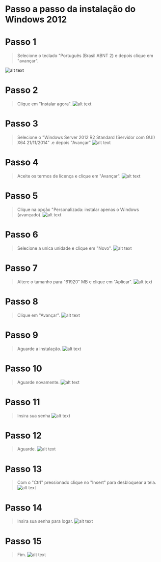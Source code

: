 # Passo a passo da instalação do Windows 2012
# Passo 1
>Selecione o teclado "Português (Brasil ABNT 2) e depois clique em "avançar".
 
![alt text](./print/print/1.png)
 
# Passo 2
>Clique em "Instalar agora".
![alt text](print/2.png)
 
# Passo 3
>Selecione o "Windows Server 2012 R2 Standard (Servidor com GUI) X64 21/11/2014" .e depois "Avançar"
![alt text](print/3.png)
 
# Passo 4
>Aceite os termos de licença e clique em "Avançar".
![alt text](print/4.png)
 
# Passo 5
>Clique na opção "Personalizada: instalar apenas o Windows (avançado).
![alt text](print/5.png)
 
# Passo 6
>Selecione a unica unidade e clique em "Novo".
![alt text](print/6.png)
 
# Passo 7
>Altere o tamanho para "61920" MB e clique em "Aplicar".
![alt text](print/7.png)
 
# Passo 8
>Clique em "Avançar".
![alt text](print/8.png)
 
# Passo 9
>Aguarde a instalação.
![alt text](print/9.png)
 
# Passo 10
>Aguarde novamente.
![alt text](print/10.png)
 
# Passo 11
>Insira sua senha
![alt text](print/11.png)
 
# Passo 12
>Aguarde.
![alt text](print/12.png)
 
# Passo 13
>Com o "Ctrl" pressionado clique no "Insert" para desbloquear a tela.
![alt text](print/13.png)
 
# Passo 14
>Insira sua senha para logar.
![alt text](print/14.png)
 
# Passo 15
>Fim.
![alt text](print/15.png)